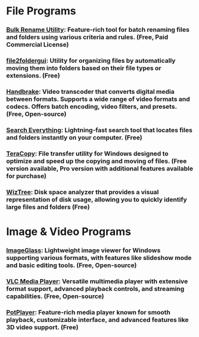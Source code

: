 # File Programs

### [Bulk Rename Utility](https://www.bulkrenameutility.co.uk/): Feature-rich tool for batch renaming files and folders using various criteria and rules. (Free, Paid Commercial License)

### [file2foldergui](https://code.google.com/archive/p/file2foldergui/downloads): Utility for organizing files by automatically moving them into folders based on their file types or extensions. (Free)

### [Handbrake](https://handbrake.fr/): Video transcoder that converts digital media between formats. Supports a wide range of video formats and codecs. Offers batch encoding, video filters, and presets. (Free, Open-source)

### [Search Everything](https://www.voidtools.com/): Lightning-fast search tool that locates files and folders instantly on your computer. (Free)

### [TeraCopy](https://www.codesector.com/teracopy): File transfer utility for Windows designed to optimize and speed up the copying and moving of files. (Free version available, Pro version with additional features available for purchase)

### [WizTree](https://diskanalyzer.com/): Disk space analyzer that provides a visual representation of disk usage, allowing you to quickly identify large files and folders (Free)

# Image & Video Programs

### [ImageGlass](https://github.com/d2phap/ImageGlass): Lightweight image viewer for Windows supporting various formats, with features like slideshow mode and basic editing tools. (Free, Open-source)

### [VLC Media Player](https://www.videolan.org/): Versatile multimedia player with extensive format support, advanced playback controls, and streaming capabilities. (Free, Open-source)

### [PotPlayer](https://potplayer.daum.net/): Feature-rich media player known for smooth playback, customizable interface, and advanced features like 3D video support. (Free)
